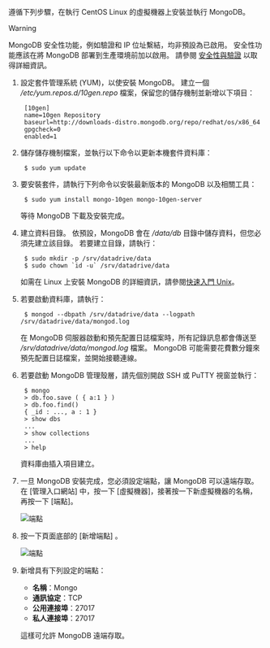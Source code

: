 遵循下列步驟，在執行 CentOS Linux 的虛擬機器上安裝並執行 MongoDB。

> [!WARNING]
> MongoDB 安全性功能，例如驗證和 IP 位址繫結，均非預設為已啟用。 安全性功能應該在將 MongoDB 部署到生產環境前加以啟用。  請參閱 [安全性與驗證](http://www.mongodb.org/display/DOCS/Security+and+Authentication) 以取得詳細資訊。
> 
> 

1. 設定套件管理系統 (YUM)，以使安裝 MongoDB。 建立一個 */etc/yum.repos.d/10gen.repo* 檔案，保留您的儲存機制並新增以下項目：
   
        [10gen]
        name=10gen Repository
        baseurl=http://downloads-distro.mongodb.org/repo/redhat/os/x86_64
        gpgcheck=0
        enabled=1
2. 儲存儲存機制檔案，並執行以下命令以更新本機套件資料庫：
   
        $ sudo yum update
3. 要安裝套件，請執行下列命令以安裝最新版本的 MongoDB 以及相關工具：
   
        $ sudo yum install mongo-10gen mongo-10gen-server
   
    等待 MongoDB 下載及安裝完成。
4. 建立資料目錄。 依預設，MongoDB 會在 */data/db* 目錄中儲存資料，但您必須先建立該目錄。 若要建立目錄，請執行：
   
        $ sudo mkdir -p /srv/datadrive/data
        $ sudo chown `id -u` /srv/datadrive/data
   
    如需在 Linux 上安裝 MongoDB 的詳細資訊，請參閱[快速入門 Unix][QuickstartUnix]。
5. 若要啟動資料庫，請執行：
   
        $ mongod --dbpath /srv/datadrive/data --logpath /srv/datadrive/data/mongod.log
   
    在 MongoDB 伺服器啟動和預先配置日誌檔案時，所有記錄訊息都會傳送至 */srv/datadrive/data/mongod.log* 檔案。 MongoDB 可能需要花費數分鐘來預先配置日誌檔案，並開始接聽連線。
6. 若要啟動 MongoDB 管理殼層，請先個別開啟 SSH 或 PuTTY 視窗並執行：
   
        $ mongo
        > db.foo.save ( { a:1 } )
        > db.foo.find()
        { _id : ..., a : 1 }
        > show dbs  
        ...
        > show collections  
        ...  
        > help  
   
    資料庫由插入項目建立。
7. 一旦 MongoDB 安裝完成，您必須設定端點，讓 MongoDB 可以遠端存取。 在 [管理入口網站] 中，按一下 [虛擬機器]，接著按一下新虛擬機器的名稱，再按一下 [端點]。
   
    ![端點][Image7]
8. 按一下頁面底部的 [新增端點]  。
   
    ![端點][Image8]
9. 新增具有下列設定的端點：
   
   * **名稱**：Mongo
   * **通訊協定**：TCP
   * **公用連接埠**：27017
   * **私人連接埠**：27017
   
   這樣可允許 MongoDB 遠端存取。

[QuickStartUnix]: http://www.mongodb.org/display/DOCS/Quickstart+Unix


[Image7]: ./media/install-and-run-mongo-on-centos-vm/LinuxVmAddEndpoint.png
[Image8]: ./media/install-and-run-mongo-on-centos-vm/LinuxVmAddEndpoint2.png


<!--HONumber=Jan17_HO3-->


